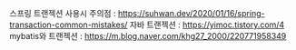

스프링 트랜젝션 사용시 주의점 : https://suhwan.dev/2020/01/16/spring-transaction-common-mistakes/
자바 트랜젝션 : https://yimoc.tistory.com/4
mybatis와 트랜젝션 : https://m.blog.naver.com/khg27_2000/220771958349